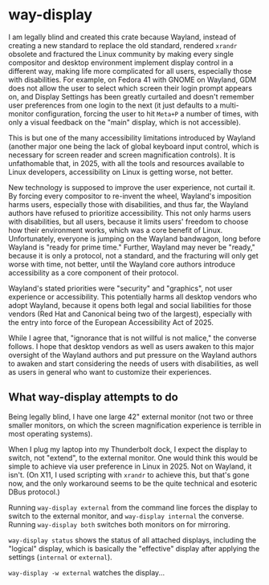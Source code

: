 # way-display

I am legally blind and created this crate because Wayland, instead of creating a new standard to replace the old standard, rendered `xrandr` obsolete and fractured the Linux community by making every single compositor and desktop environment implement display control in a different way, making life more complicated for all users, especially those with disabilities. For example, on Fedora 41 with GNOME on Wayland, GDM does not allow the user to select which screen their login prompt appears on, and Display Settings has been greatly curtailed and doesn't remember user preferences from one login to the next (it just defaults to a multi-monitor configuration, forcing the user to hit `Meta+P` a number of times, with only a visual feedback on the "main" display, which is not accessible).

This is but one of the many accessibility limitations introduced by Wayland (another major one being the lack of global keyboard input control, which is necessary for screen reader and screen magnification controls). It is unfathomable that, in 2025, with all the tools and resources available to Linux developers, accessibility on Linux is getting worse, not better.

New technology is supposed to improve the user experience, not curtail it. By forcing every compositor to re-invent the wheel, Wayland's imposition harms users, especially those with disabilities, and thus far, the Wayland authors have refused to prioritize accessibility. This not only harms users with disabilities, but all users, because it limits users' freedom to choose how their environment works, which was a core benefit of Linux. Unfortunately, everyone is jumping on the Wayland bandwagon, long before Wayland is "ready for prime time." Further, Wayland may never be "ready," because it is only a protocol, not a standard, and the fracturing will only get worse with time, not better, until the Wayland core authors introduce accessibility as a core component of their protocol.

Wayland's stated priorities were "security" and "graphics", not user experience or accessibility. This potentially harms all desktop vendors who adopt Wayland, because it opens both legal and social liabilities for those vendors (Red Hat and Canonical being two of the largest), especially with the entry into force of the European Accessibility Act of 2025.

While I agree that, "ignorance that is not willful is not malice," the converse follows. I hope that desktop vendors as well as users awaken to this major oversight of the Wayland authors and put pressure on the Wayland authors to awaken and start considering the needs of users with disabilities, as well as users in general who want to customize their experiences.

## What way-display attempts to do

Being legally blind, I have one large 42" external monitor (not two or three smaller monitors, on which the screen magnification experience is terrible in most operating systems).

When I plug my laptop into my Thunderbolt dock, I expect the display to switch, not "extend", to the external monitor. One would think this would be simple to achieve via user preference in Linux in 2025. Not on Wayland, it isn't. (On X11, I used scripting with `xrandr` to achieve this, but that's gone now, and the only workaround seems to be the quite technical and esoteric DBus protocol.)

Running `way-display external` from the command line forces the display to switch to the external monitor, and `way-display internal` the converse. Running `way-display both` switches both monitors on for mirroring.

`way-display status` shows the status of all attached displays, including the "logical" display, which is basically the "effective" display after applying the settings (`internal` or `external`).

`way-display -w external` watches the display...
